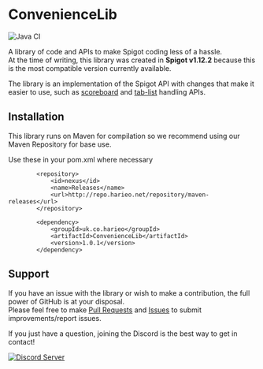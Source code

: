 # ConvenienceLib
![Java CI](https://github.com/Harieo/ConvenienceLib/workflows/Java%20CI/badge.svg)

A library of code and APIs to make Spigot coding less of a hassle.  
At the time of writing, this library was created in **Spigot v1.12.2** because 
this is the most compatible version currently available.  

The library is an implementation of the Spigot API with changes that
make it easier to use, such as 
[scoreboard](https://github.com/Harieo/ConvenienceLib/tree/master/src/main/java/uk/co/harieo/ConvenienceLib/scoreboards)
and [tab-list](https://github.com/Harieo/ConvenienceLib/tree/master/src/main/java/uk/co/harieo/ConvenienceLib/scoreboards/tablist)
handling APIs.

## Installation
This library runs on Maven for compilation so we recommend using our Maven Repository for base use.

Use these in your pom.xml where necessary
```
        <repository>
            <id>nexus</id>
            <name>Releases</name>
            <url>http://repo.harieo.net/repository/maven-releases</url>
        </repository>
```
```
        <dependency>
            <groupId>uk.co.harieo</groupId>
            <artifactId>ConvenienceLib</artifactId>
            <version>1.0.1</version>
        </dependency>
```

## Support
If you have an issue with the library or wish to make a contribution, the full power of GitHub is at your disposal.  
Please feel free to make [Pull Requests](https://github.com/Harieo/ConvenienceLib/pulls) and 
[Issues](https://github.com/Harieo/ConvenienceLib/issues) to submit improvements/report issues.

If you just have a question, joining the Discord is the best way to get in contact! 

[![Discord Server](https://discordapp.com/api/guilds/679733506427191330/embed.png?style=banner2)](https://discord.gg/zTwWZAR)
